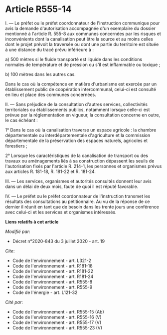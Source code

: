 # Article R555-14

I. ― Le préfet ou le préfet coordonnateur de l'instruction communique pour avis la demande d'autorisation accompagnée d'un
exemplaire du dossier mentionné à l'article R. 555-8 aux communes concernées par les risques et inconvénients dont la
canalisation peut être la source et au moins celles dont le projet prévoit la traversée ou dont une partie du territoire est
située à une distance du tracé prévu inférieure à :

a) 500 mètres si le fluide transporté est liquide dans les conditions normales de température et de pression ou s'il est
inflammable ou toxique ;

b) 100 mètres dans les autres cas.

Dans le cas où la compétence en matière d'urbanisme est exercée par un établissement public de coopération intercommunal,
celui-ci est consulté en lieu et place des communes concernées.

II. ― Sans préjudice de la consultation d'autres services, collectivités territoriales ou établissements publics, notamment
lorsque celle-ci est prévue par la réglementation en vigueur, la consultation concerne en outre, le cas échéant :

1° Dans le cas où la canalisation traverse un espace agricole : la chambre départementale ou interdépartementale
d'agriculture et la commission départementale de la préservation des espaces naturels, agricoles et forestiers ;

2° Lorsque les caractéristiques de la canalisation de transport ou des travaux ou aménagements liés à sa construction
dépassent les seuils de l'autorisation fixés par l'article R. 214-1, les personnes et organismes prévus aux articles R.
181-18, R. 181-22 et R. 181-24.

III. ― Les services, organismes et autorités consultés donnent leur avis dans un délai de deux mois, faute de quoi il est
réputé favorable.

IV. ― Le préfet ou le préfet coordonnateur de l'instruction transmet les résultats des consultations au pétitionnaire. Au vu
de la réponse de ce dernier il réunit en tant que de besoin dans les trente jours une conférence avec celui-ci et les
services et organismes intéressés.

**Liens relatifs à cet article**

_Modifié par_:

  - Décret n°2020-843 du 3 juillet 2020 - art. 19

_Cite_:

  - Code de l'environnement - art. L321-2
  - Code de l'environnement - art. R181-18
  - Code de l'environnement - art. R181-22
  - Code de l'environnement - art. R181-24
  - Code de l'environnement - art. R555-8
  - Code de l'environnement - art. R555-9
  - Code de l'énergie - art. L121-32

_Cité par_:

  - Code de l'environnement - art. R555-15 (Ab)
  - Code de l'environnement - art. R555-16 (V)
  - Code de l'environnement - art. R555-17 (V)
  - Code de l'environnement - art. R555-23 (V)
